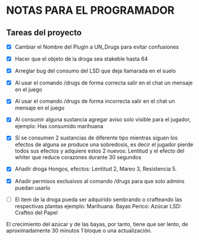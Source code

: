 # NOTAS PARA EL PROGRAMADOR

## Tareas del proyecto
- [x] Cambiar el Nombre del Plugin a UN_Drugs para evitar confusiones
- [x] Hacer que el objeto de la droga sea stakeble hasta 64
- [x] Arreglar bug del consumo del LSD que deja llamarada en el suelo
- [x] Al usar el comando /drugs de forma correcta salir en el chat un mensaje en el juego 
- [x] Al usar el comando /drugs de forma incorrecta salir en el chat un mensaje en el juego
- [x] Al consumir alguna sustancia agregar aviso solo visible para el jugador, ejemplo: Has consumido marihuana
- [x] Si se consumen 2 sustancias de diferente tipo mientras siguen los efectos de alguna se produce una sobredosis,
es decir el jugador pierde todos sus efectos y adquiere estos 2 nuevos: Lentitud y el efecto del whiter que reduce corazones durante 30 segundos
- [x] Añadir droga Hongos, efectos: Lentitud 2, Mareo 3, Resistencia 5.
- [x] Añadir permisos exclusivos al comando /drugs para que solo admins puedan usarlo


- [ ] El item de la droga pueda ser adquirido sembrando o crafteando las respectivas plantas ejemplo:
Marihuana: Bayas
Perico: Azúcar
LSD: Crafteo del Papel

El crecimiento del azúcar y de las bayas, por tanto, tiene que ser lento, de aproximadamente 30 minutos 1 bloque o una actualización.
